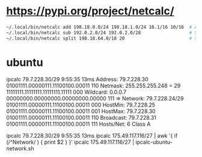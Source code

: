 # https://pypi.org/project/netcalc/
```sh
~/.local/bin/netcalc add 198.18.0.0/24 198.18.1.0/24 10.1/16 10/16  # Add networks, aggregating as much as possible.
~/.local/bin/netcalc sub 192.0.2.0/24 192.0.2.0/28                  # Subtract a network from another, splitting as necessary.
~/.local/bin/netcalc split 198.18.64.0/18 20                        # Split a network into subnets of a certain length.
```


# ubuntu
ipcalc 79.7.228.30/29                                                  9:55:35  13ms
Address:   79.7.228.30          01001111.00000111.11100100.00011 110
Netmask:   255.255.255.248 = 29 11111111.11111111.11111111.11111 000
Wildcard:  0.0.0.7              00000000.00000000.00000000.00000 111
=>
Network:   79.7.228.24/29       01001111.00000111.11100100.00011 000
HostMin:   79.7.228.25          01001111.00000111.11100100.00011 001
HostMax:   79.7.228.30          01001111.00000111.11100100.00011 110
Broadcast: 79.7.228.31          01001111.00000111.11100100.00011 111
Hosts/Net: 6                     Class A

ipcalc 79.7.228.30/29                                                  9:55:35  13ms
ipcalc 175.49.117.116/27 | awk '{ if (/^Network/ ) { print $2 } }'
ipcalc 175.49.117.116/27 | ipcalc-ubuntu-network.sh
